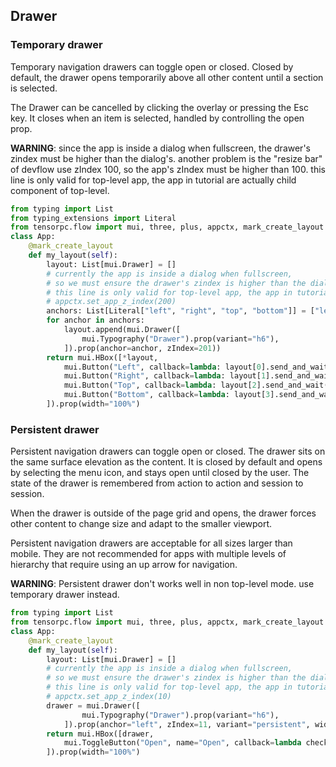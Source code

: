 ## Drawer 

### Temporary drawer

Temporary navigation drawers can toggle open or closed. Closed by default, the drawer opens temporarily above all other content until a section is selected.

The Drawer can be cancelled by clicking the overlay or pressing the Esc key. It closes when an item is selected, handled by controlling the open prop.

**WARNING**: since the app is inside a dialog when fullscreen, the drawer's zindex must be higher than the dialog's. another problem is the "resize bar" of devflow use zIndex 100, so the app's zIndex must be higher than 100. this line is only valid for top-level app, the app in tutorial are actually child component of top-level.

```Python
from typing import List 
from typing_extensions import Literal
from tensorpc.flow import mui, three, plus, appctx, mark_create_layout
class App:
    @mark_create_layout
    def my_layout(self):
        layout: List[mui.Drawer] = []
        # currently the app is inside a dialog when fullscreen,
        # so we must ensure the drawer's zindex is higher than the dialog's
        # this line is only valid for top-level app, the app in tutorial are actually child component of top-level.
        # appctx.set_app_z_index(200)
        anchors: List[Literal["left", "right", "top", "bottom"]] = ["left", "right", "top", "bottom"]
        for anchor in anchors:
            layout.append(mui.Drawer([
                mui.Typography("Drawer").prop(variant="h6"),
            ]).prop(anchor=anchor, zIndex=201))
        return mui.HBox([*layout,
            mui.Button("Left", callback=lambda: layout[0].send_and_wait(layout[0].update_event(open=True))),
            mui.Button("Right", callback=lambda: layout[1].send_and_wait(layout[1].update_event(open=True))),
            mui.Button("Top", callback=lambda: layout[2].send_and_wait(layout[2].update_event(open=True))),
            mui.Button("Bottom", callback=lambda: layout[3].send_and_wait(layout[3].update_event(open=True))),
        ]).prop(width="100%")

```

### Persistent drawer

Persistent navigation drawers can toggle open or closed. The drawer sits on the same surface elevation as the content. It is closed by default and opens by selecting the menu icon, and stays open until closed by the user. The state of the drawer is remembered from action to action and session to session.

When the drawer is outside of the page grid and opens, the drawer forces other content to change size and adapt to the smaller viewport.

Persistent navigation drawers are acceptable for all sizes larger than mobile. They are not recommended for apps with multiple levels of hierarchy that require using an up arrow for navigation.

**WARNING**: Persistent drawer don't works well in non top-level mode. use temporary drawer instead.


```Python
from typing import List 
from tensorpc.flow import mui, three, plus, appctx, mark_create_layout
class App:
    @mark_create_layout
    def my_layout(self):
        layout: List[mui.Drawer] = []
        # currently the app is inside a dialog when fullscreen,
        # so we must ensure the drawer's zindex is higher than the dialog's
        # this line is only valid for top-level app, the app in tutorial are actually child component of top-level.
        # appctx.set_app_z_index(10)
        drawer = mui.Drawer([
                mui.Typography("Drawer").prop(variant="h6"),
            ]).prop(anchor="left", zIndex=11, variant="persistent", width="240px")
        return mui.HBox([drawer,
            mui.ToggleButton("Open", name="Open", callback=lambda checked: drawer.send_and_wait(drawer.update_event(open=checked))),
        ]).prop(width="100%")

```

